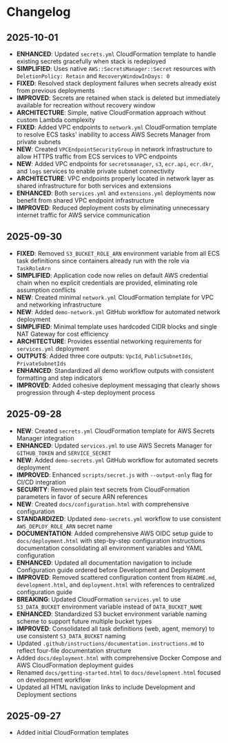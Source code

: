 # Changelog

## 2025-10-01

- **ENHANCED**: Updated `secrets.yml` CloudFormation template to handle existing
  secrets gracefully when stack is redeployed
- **SIMPLIFIED**: Uses native `AWS::SecretsManager::Secret` resources with
  `DeletionPolicy: Retain` and `RecoveryWindowInDays: 0`
- **FIXED**: Resolved stack deployment failures when secrets already exist from
  previous deployments
- **IMPROVED**: Secrets are retained when stack is deleted but immediately
  available for recreation without recovery window
- **ARCHITECTURE**: Simple, native CloudFormation approach without custom Lambda
  complexity
- **FIXED**: Added VPC endpoints to `network.yml` CloudFormation template to
  resolve ECS tasks' inability to access AWS Secrets Manager from private
  subnets
- **NEW**: Created `VPCEndpointSecurityGroup` in network infrastructure to allow
  HTTPS traffic from ECS services to VPC endpoints
- **NEW**: Added VPC endpoints for `secretsmanager`, `s3`, `ecr.api`, `ecr.dkr`,
  and `logs` services to enable private subnet connectivity
- **ARCHITECTURE**: VPC endpoints properly located in network layer as shared
  infrastructure for both services and extensions
- **ENHANCED**: Both `services.yml` and `extensions.yml` deployments now benefit
  from shared VPC endpoint infrastructure
- **IMPROVED**: Reduced deployment costs by eliminating unnecessary internet
  traffic for AWS service communication

## 2025-09-30

- **FIXED**: Removed `S3_BUCKET_ROLE_ARN` environment variable from all ECS task
  definitions since containers already run with the role via `TaskRoleArn`
- **SIMPLIFIED**: Application code now relies on default AWS credential chain
  when no explicit credentials are provided, eliminating role assumption
  conflicts
- **NEW**: Created minimal `network.yml` CloudFormation template for VPC and
  networking infrastructure
- **NEW**: Added `demo-network.yml` GitHub workflow for automated network
  deployment
- **SIMPLIFIED**: Minimal template uses hardcoded CIDR blocks and single NAT
  Gateway for cost efficiency
- **ARCHITECTURE**: Provides essential networking requirements for
  `services.yml` deployment
- **OUTPUTS**: Added three core outputs: `VpcId`, `PublicSubnetIds`,
  `PrivateSubnetIds`
- **ENHANCED**: Standardized all demo workflow outputs with consistent
  formatting and step indicators
- **IMPROVED**: Added cohesive deployment messaging that clearly shows
  progression through 4-step deployment process

## 2025-09-28

- **NEW**: Created `secrets.yml` CloudFormation template for AWS Secrets Manager
  integration
- **ENHANCED**: Updated `services.yml` to use AWS Secrets Manager for
  `GITHUB_TOKEN` and `SERVICE_SECRET`
- **NEW**: Added `demo-secrets.yml` GitHub workflow for automated secrets
  deployment
- **IMPROVED**: Enhanced `scripts/secret.js` with `--output-only` flag for CI/CD
  integration
- **SECURITY**: Removed plain text secrets from CloudFormation parameters in
  favor of secure ARN references
- **NEW**: Created `docs/configuration.html` with comprehensive configuration
- **STANDARDIZED**: Updated `demo-secrets.yml` workflow to use consistent
  `AWS_DEPLOY_ROLE_ARN` secret name
- **DOCUMENTATION**: Added comprehensive AWS OIDC setup guide to
  `docs/deployment.html` with step-by-step configuration instructions
  documentation consolidating all environment variables and YAML configuration
- **ENHANCED**: Updated all documentation navigation to include Configuration
  guide ordered before Development and Deployment
- **IMPROVED**: Removed scattered configuration content from `README.md`,
  `development.html`, and `deployment.html` with references to centralized
  configuration guide
- **BREAKING**: Updated CloudFormation `services.yml` to use `S3_DATA_BUCKET`
  environment variable instead of `DATA_BUCKET_NAME`
- **ENHANCED**: Standardized S3 bucket environment variable naming scheme to
  support future multiple bucket types
- **IMPROVED**: Consolidated all task definitions (web, agent, memory) to use
  consistent `S3_DATA_BUCKET` naming
- Updated `.github/instructions/documentation.instructions.md` to reflect
  four-file documentation structure
- Added `docs/deployment.html` with comprehensive Docker Compose and AWS
  CloudFormation deployment guides
- Renamed `docs/getting-started.html` to `docs/development.html` focused on
  development workflow
- Updated all HTML navigation links to include Development and Deployment
  sections

## 2025-09-27

- Added initial CloudFormation templates
